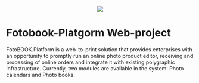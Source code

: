 <p align="center">
  <img src="http://demo.fotobook-platform.com/storage/files/settings/demo.png?v=1489048385">
  
  # Fotobook-Platgorm Web-project
  
  FotoBOOK.Platform is a web-to-print solution that provides enterprises with an opportunity to promptly run an online photo product editor, receiving and processing of online orders and integrate it with existing polygraphic infrastructure. Currently, two modules are available in the system: Photo calendars and Photo books.
</p>
